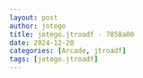 ```yaml
---
layout: post
author: jotego
title: jotego.jtroadf - 7858a00
date: 2024-12-20
categories: [Arcade, jtroadf]
tags: [jotego.jtroadf]
---
```



